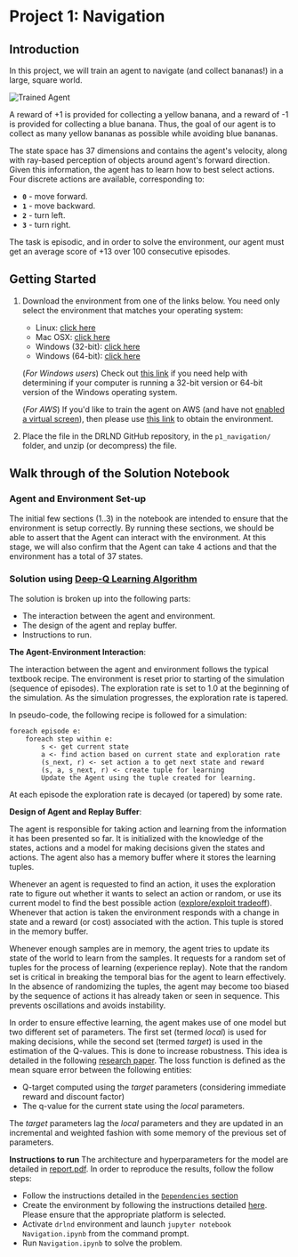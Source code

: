 [//]: # (Image References)

[image1]: https://user-images.githubusercontent.com/10624937/42135619-d90f2f28-7d12-11e8-8823-82b970a54d7e.gif "Trained Agent"

# Project 1: Navigation

## Introduction

In this project, we will train an agent to navigate (and collect bananas!) in a large, square world.  

![Trained Agent][image1]

A reward of +1 is provided for collecting a yellow banana, and a reward of -1 is provided for collecting a blue banana.  Thus, the goal of our agent is to collect as many yellow bananas as possible while avoiding blue bananas.  

The state space has 37 dimensions and contains the agent's velocity, along with ray-based perception of objects around agent's forward direction.  Given this information, the agent has to learn how to best select actions.  Four discrete actions are available, corresponding to:
- **`0`** - move forward.
- **`1`** - move backward.
- **`2`** - turn left.
- **`3`** - turn right.

The task is episodic, and in order to solve the environment, our agent must get an average score of +13 over 100 consecutive episodes.

## Getting Started

1. Download the environment from one of the links below.  You need only select the environment that matches your operating system:
    - Linux: [click here](https://s3-us-west-1.amazonaws.com/udacity-drlnd/P1/Banana/Banana_Linux.zip)
    - Mac OSX: [click here](https://s3-us-west-1.amazonaws.com/udacity-drlnd/P1/Banana/Banana.app.zip)
    - Windows (32-bit): [click here](https://s3-us-west-1.amazonaws.com/udacity-drlnd/P1/Banana/Banana_Windows_x86.zip)
    - Windows (64-bit): [click here](https://s3-us-west-1.amazonaws.com/udacity-drlnd/P1/Banana/Banana_Windows_x86_64.zip)
    
    (_For Windows users_) Check out [this link](https://support.microsoft.com/en-us/help/827218/how-to-determine-whether-a-computer-is-running-a-32-bit-version-or-64) if you need help with determining if your computer is running a 32-bit version or 64-bit version of the Windows operating system.

    (_For AWS_) If you'd like to train the agent on AWS (and have not [enabled a virtual screen](https://github.com/Unity-Technologies/ml-agents/blob/master/docs/Training-on-Amazon-Web-Service.md)), then please use [this link](https://s3-us-west-1.amazonaws.com/udacity-drlnd/P1/Banana/Banana_Linux_NoVis.zip) to obtain the environment.

2. Place the file in the DRLND GitHub repository, in the `p1_navigation/` folder, and unzip (or decompress) the file. 

## Walk through of the Solution Notebook

### Agent and Environment Set-up
The initial few sections (1..3) in the notebook are intended to ensure that
the environment is setup correctly. By running these sections, we should be
able to assert that the Agent can interact with the environment. At this stage,
we will also confirm that the Agent can take 4 actions and that the environment has a total of
37 states.

### Solution using [Deep-Q Learning Algorithm](https://storage.googleapis.com/deepmind-media/dqn/DQNNaturePaper.pdf)
The solution is broken up into the following parts:

* The interaction between the agent and environment.
* The design of the agent and replay buffer.
* Instructions to run.

**The Agent-Environment Interaction**:

The interaction between the agent and environment follows the typical textbook
recipe. The environment is reset prior to starting of the simulation (sequence
of episodes). The exploration rate is set to 1.0 at the beginning of the
simulation. As the simulation progresses, the exploration rate is tapered.

In pseudo-code, the following recipe is followed for a simulation:

```Plain Text
foreach episode e:
    foreach step within e:
        s <- get current state
        a <- find action based on current state and exploration rate
        (s_next, r) <- set action a to get next state and reward
        (s, a, s_next, r) <- create tuple for learning
        Update the Agent using the tuple created for learning.  
```

At each episode the exploration rate is decayed (or tapered) by some rate.

**Design of Agent and Replay Buffer**:

The agent is responsible for taking action and learning from the information
it has been presented so far. It is initialized with the knowledge of the states,
actions and a model for making decisions given the states and actions.
The agent also has a memory buffer where it stores the learning tuples.

Whenever an agent is requested to find an action, it uses the exploration rate
to figure out whether it wants to select an action or random, or use its
current model to find the best possible action ([explore/exploit
tradeoff](https://joshkaufman.net/explore-exploit/)). Whenever that action is
taken the environment responds with a change in state and a reward (or cost)
associated with the action. This tuple is stored in the memory buffer.

Whenever enough samples are in memory, the agent tries to update its state of
the world to learn from the samples. It requests for a random set of tuples
for the process of learning (experience replay). Note that the random set is
critical in breaking the temporal bias for the agent to learn effectively. In
the absence of randomizing the tuples, the agent may become too biased by the
sequence of actions it has already taken or seen in sequence. This prevents
oscillations and avoids instability.

In order to ensure effective learning, the agent makes use of one model but
two different set of parameters. The first set (termed *local*) is used for
making decisions, while the second set (termed *target*) is used in the
estimation of the Q-values. This is done to increase robustness. This idea is
detailed in the following [research paper](https://arxiv.org/abs/1509.06461).
The loss function is defined as the mean square error between the following
entities:
* Q-target computed using the *target* parameters (considering immediate
  reward and discount factor)
* The q-value for the current state using the *local* parameters. 

The *target* parameters lag the *local* parameters and they are updated in an
incremental and weighted fashion with some memory of the previous set of
parameters.

**Instructions to run**
The architecture and hyperparameters for the model are detailed in [report.pdf](report.pdf).
In order to reproduce the results, follow the follow steps:
* Follow the instructions detailed in the [``Dependencies``
  section](https://github.com/udacity/deep-reinforcement-learning/blob/master/README.md)
* Create the environment by following the instructions detailed [here](https://github.com/udacity/deep-reinforcement-learning/blob/master/p1_navigation/README.md). Please ensure that the appropriate platform is selected.
* Activate ``drlnd`` environment and launch ``jupyter notebook Navigation.ipynb`` from the command prompt.
* Run ``Navigation.ipynb`` to solve the problem.


